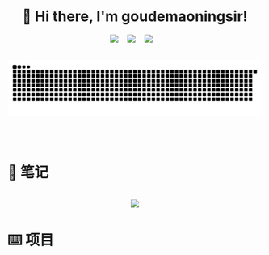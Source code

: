 <div align="center">

#  🙋 Hi there, I'm goudemaoningsir!

</div>

<div align="center">
  <!-- profile logo 个人资料徽标 -->
  <div align="center">
    <a href="mailto:gf13951891236@gmail.com"><img src="https://img.shields.io/badge/Gmail-goudemaoningsir-blue?logo=Gmail&logoColor=white" /></a>&emsp;
    <a href="https://www.zhihu.com/people/sunnyzgf"><img src="https://img.shields.io/badge/Zhihu-goudemaoningsir-red?logo=ZhiHu&logoColor=white" /></a>&emsp;
    <a href="https://www.zhihu.com/people/sunnyzgf"><img src="https://img.shields.io/badge/GitHub-goudemaoningsir-green?logo=Github&logoColor=white" /></a>&emsp;
  </div>
</div>
<br>

![snake](https://raw.githubusercontent.com/goudemaoningsir/goudemaoningsir/output/github-contribution-grid-snake.svg)



<br>

<br>

# 📝  笔记

<p align="center">

<br>

<a href="https://github.com/goudemaoningsir/Salute_SuperBrain">
<img src="https://github-readme-stats-git-masterrstaa-rickstaa.vercel.app/api/pin/?username=goudemaoningsir&repo=Salute_SuperBrain&show_icons=true&theme=gruvbox&hide_border=false" /></a>


<br>


# ⌨️ 项目

